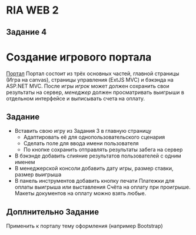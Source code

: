 ﻿RIA WEB 2
===================
Задание 4
---------
Создание игрового портала
======
[Портал](https://raw.githubusercontent.com/SergeyMirvoda/web-2015/master/task4/screens.png)
Портал состоит из трёх основных частей, главной страницы (Игра на canvas), страницы управления (ExtJS MVC) и бэкэнда на ASP.NET MVC.
После игры *игрок* может должен сохранить свои результаты на сервер, *менеджер* должен просматривать выигрыши в отдельном интерфейсе и выписывать счета на оплату.

Задание
----------------------
* Вставить свою игру из Задания 3 в главную страницу
	* Адаптировать её для однопользовательского  сценария 
	* Сделать поле для ввода имени пользователя
	* По кнопке сохранить отправлять результаты забега на сервер
* В бэкэнде добавить слияние результатов пользователей с одним именем
* В менеджерской консоли добавить дату игры, размер ставки, размер выигрыша
* В панель инструментов добавить кнопку печати Платежки для оплаты выигрыша или выставления Счёта на оплату при проигрыше. Макеты документов на оплату можно взять любые.


Доплнительно Задание
----------------------
Применить к порталу тему оформления (например Bootstrap)
